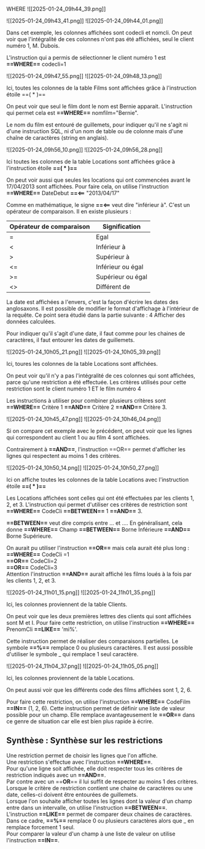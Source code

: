 WHERE
![[2025-01-24_09h44_39.png]]



![[2025-01-24_09h43_41.png]]
![[2025-01-24_09h44_01.png]]

Dans cet exemple, les colonnes affichées sont codecli et nomcli.
On peut voir que l'intégralité de ces colonnes n'ont pas été affichées, seul le client numéro 1, M. Dubois.

L'instruction qui a permis de sélectionner le client numéro 1 est **==WHERE==** codecli=1


![[2025-01-24_09h47_55.png]]
![[2025-01-24_09h48_13.png]]

Ici, toutes les colonnes de la table Films sont affichées grâce à l'instruction étoile ==( * )== 

On peut voir que seul le film dont le nom est Bernie apparait. L'instruction qui permet cela est **==WHERE==** nomfilm="Bernie".

Le nom du film est entouré de guillemets, pour indiquer qu'il ne s'agit ni d'une instruction SQL, ni d'un nom de table ou de colonne mais d'une chaîne de caractères (string en anglais).


![[2025-01-24_09h56_10.png]]
![[2025-01-24_09h56_28.png]]


Ici toutes les colonnes de la table Locations sont affichées grâce à l'instruction étoile **==( * )==** 

On peut voir aussi que seules les locations qui ont commencées avant le 17/04/2013 sont affichées.
Pour faire cela, on utilise l'instruction **==WHERE==** DateDebut **==<==** "2013/04/17"

Comme en mathématique, le signe **==<==** veut dire "inférieur à". C'est un opérateur de comparaison. Il en existe plusieurs :  

|Opérateur de comparaison|Signification|
|---|---|
|=|Egal|
|<|Inférieur à|
|>|Supérieur à|
|<=|Inférieur ou égal|
|>=|Supérieur ou égal|
|<>|Différent de|

La date est affichées a l'envers, c'est la façon d'écrire les dates des anglosaxons. Il est possible de modifier le format d'affichage à l'intérieur de la requête. Ce point sera étudié dans la partie suivante : 4 Afficher des données calculées.

Pour indiquer qu'il s'agit d'une date, il faut comme pour les chaines de caractères, il faut entourer les dates de guillemets.


![[2025-01-24_10h05_21.png]]
![[2025-01-24_10h05_39.png]]

Ici, toures les colonnes de la table Locations sont affichées.

On peut voir qu'il n'y a pas l'intégralité de ces colonnes qui sont affichées, parce qu'une restriction a été effectuée.
Les critères utilisés pour cette restriction sont le client numéro 1 ET le film numéro 4

Les instructions à utiliser pour combiner plusieurs critères sont **==WHERE==** Critère 1 **==AND==** Critère 2 **==AND==** Critère 3.


![[2025-01-24_10h45_47.png]]
![[2025-01-24_10h46_04.png]]

Si on compare cet exemple avec le précédent, on peut voir que les lignes qui correspondent au client 1 ou au film 4 sont affichées.

Contrairement à **==AND==**, l'instruction ==OR== permet d'afficher les lignes qui respectent au moins 1 des critères.

![[2025-01-24_10h50_14.png]]
![[2025-01-24_10h50_27.png]]

Ici on affiche toutes les colonnes de la table Locations avec l'instruction étoile **==( * )==** 

Les Locations affichées sont celles qui ont été effectuées par les clients 1, 2, et 3.
L'instruction qui permet d'utiliser ces critères de restriction sont **==WHERE==** CodeCli **==BETWEEN==** 1 **==AND==** 3. 

**==BETWEEN==** veut dire compris entre ... et .... En généralisant, cela donne **==WHERE==** Champ **==BETWEEN==** Borne Inférieure **==AND==** Borne Supérieure.

On aurait pu utiliser l'instruction **==OR==** mais cela aurait été plus long :  
**==WHERE==** CodeCli =1  
**==OR==** CodeCli=2  
**==OR==** CodeCli=3  
Attention l'instruction **==AND==** aurait affiché les films loués à la fois par les clients 1, 2, et 3.


![[2025-01-24_11h01_15.png]]
![[2025-01-24_11h01_35.png]]

Ici, les colonnes proviennent de la table Clients.

On peut voir que les deux premières lettres des clients qui sont affichées sont M et I.
Pour faire cette restriction,  on utilise l'instruction **==WHERE==** PrenomCli **==LIKE==** 'mi%'. 

Cette instruction permet de réaliser des comparaisons partielles. Le symbole **==%==** remplace 0 ou plusieurs caractères. Il est aussi possible d'utiliser le symbole _ qui remplace 1 seul caractère.

![[2025-01-24_11h04_37.png]]
![[2025-01-24_11h05_05.png]]

Ici, les colonnes proviennent de la table Locations.

On peut aussi voir que les différents code des films affichées sont 1, 2, 6.

Pour faire cette restriction, on utilise l'instruction **==WHERE==** CodeFilm **==IN==** (1, 2, 6). 
Cette instruction permet de définir une liste de valeur possible pour un champ. 
Elle remplace avantageusement le **==OR==** dans ce genre de situation car elle est bien plus rapide à écrire.

## Synthèse : Synthèse sur les restrictions

Une restriction permet de choisir les lignes que l'on affiche.  
Une restriction s'effectue avec l'instruction **==WHERE==**.  
Pour qu'une ligne soit affichée, elle doit respecter tous les critères de restriction indiqués avec un **==AND==**.  
Par contre avec un ==**OR**== il lui suffit de respecter au moins 1 des critères.  
Lorsque le critère de restriction contient une chaine de caractères ou une date, celles-ci doivent être entourées de guillemets.  
Lorsque l'on souhaite afficher toutes les lignes dont la valeur d'un champ entre dans un intervalle, on utilise l'instruction **==BETWEEN==**.  
L'instruction **==LIKE==** permet de comparer deux chaines de caractères.  
Dans ce cadre, **==%==** remplace 0 ou plusieurs caractères alors que _ en remplace forcement 1 seul.  
Pour comparer la valeur d'un champ à une liste de valeur on utilise l'instruction **==IN==**.

